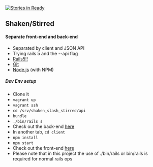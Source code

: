 [![Stories in Ready](https://badge.waffle.io/teebash/shaken_slash_stirred.png?label=ready&title=Ready)](https://waffle.io/teebash/shaken_slash_stirred)
## Shaken/Stirred


#### Separate front-end and back-end
* Separated by client and JSON API
* Trying rails 5 and the --api flag
* [Rails5!!](http://github.com/rails/rails)
* [Git](http://git-scm.com/)
* [Node.js](http://nodejs.org/) (with NPM)

##### Dev Env setup
* Clone it
* `vagrant up`
* `vagrant ssh`
* `cd /srv/shaken_slash_stirred/api`
* `bundle`
* `./bin/rails s`
* Check out the back-end [here](http://33.33.33.33:3000)
* In another tab, `cd client`
* `npm install`
* `npm start`
* Check out the front-end [here](http://localhost:4200)
* Please note that in this project the use of ./bin/rails or bin/rails is required for normal rails ops
